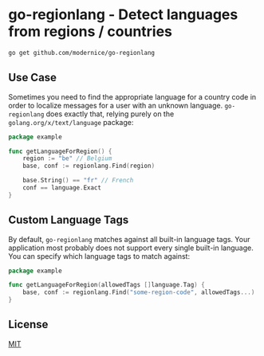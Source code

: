 # go-regionlang - Detect languages from regions / countries

```sh
go get github.com/modernice/go-regionlang
```

## Use Case

Sometimes you need to find the appropriate language for a country code in order
to localize messages for a user with an unknown language. `go-regionlang` does
exactly that, relying purely on the `golang.org/x/text/language` package:

```go
package example

func getLanguageForRegion() {
	region := "be" // Belgium
	base, conf := regionlang.Find(region)

	base.String() == "fr" // French
	conf == language.Exact
}
```

## Custom Language Tags

By default, `go-regionlang` matches against all built-in language tags. Your
application most probably does not support every single built-in language. You
can specify which language tags to match against:

```go
package example

func getLanguageForRegion(allowedTags []language.Tag) {
	base, conf := regionlang.Find("some-region-code", allowedTags...)
}
```

## License

[MIT](./LICENSE)
